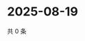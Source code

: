 # 2025-08-19

共 0 条

<!-- BEGIN ZHIHUQUESTIONS -->
<!-- 最后更新时间 Tue Aug 19 2025 03:10:59 GMT+0800 (China Standard Time) -->

<!-- END ZHIHUQUESTIONS -->

